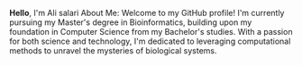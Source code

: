 **Hello**, I'm Ali salari
About Me:
Welcome to my GitHub profile! I'm currently pursuing my Master's degree in Bioinformatics, building upon my foundation in Computer Science from my Bachelor's studies. With a passion for both science and technology, I'm dedicated to leveraging computational methods to unravel the mysteries of biological systems.
<!--
**siralisalari/siralisalari** is a ✨ _special_ ✨ repository because its `README.md` (this file) appears on your GitHub profile.

Here are some ideas to get you started:

- 🔭 I’m currently working on ...
- 🌱 I’m currently learning ...
- 👯 I’m looking to collaborate on ...
- 🤔 I’m looking for help with ...
- 💬 Ask me about ...
- 📫 How to reach me: ...
- 😄 Pronouns: ...
- ⚡ Fun fact: ...
-->

